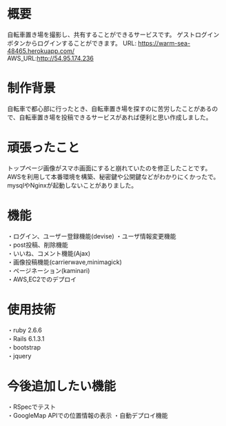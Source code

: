 # 概要
  自転車置き場を撮影し、共有することができるサービスです。
  ゲストログインボタンからログインすることができます。
  URL: https://warm-sea-48465.herokuapp.com/  
  AWS_URL:http://54.95.174.236  
  
# 制作背景
  自転車で都心部に行ったとき、自転車置き場を探すのに苦労したことがあるので、自転車置き場を投稿できるサービスがあれば便利と思い作成しました。  

# 頑張ったこと  
  トップページ画像がスマホ画面にすると崩れていたのを修正したことです。  
  AWSを利用して本番環境を構築、秘密鍵や公開鍵などがわかりにくかったで。mysqlやNginxが起動しないことがありました。

  
# 機能
・ログイン、ユーザー登録機能(devise) 
・ユーザ情報変更機能  
・post投稿、削除機能   
・いいね、コメント機能(Ajax)  
・画像投稿機能(carrierwave,minimagick)  
・ページネーション(kaminari)  
・AWS,EC2でのデプロイ  
  
# 使用技術
・ruby 2.6.6  
・Rails 6.1.3.1  
・bootstrap  
・jquery  



# 今後追加したい機能  
・RSpecでテスト  
・GoogleMap APIでの位置情報の表示
・自動デプロイ機能

